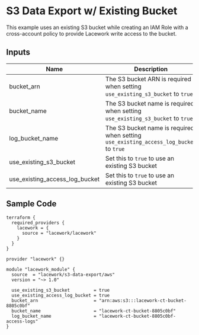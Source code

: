 # S3 Data Export w/ Existing Bucket

This example uses an existing S3 bucket while creating an IAM Role with a cross-account policy to provide Lacework write access to the bucket.

## Inputs

| Name                           | Description                                                                            | Type     |
| ------------------------------ | -------------------------------------------------------------------------------------- | -------- |
| bucket_arn                     | The S3 bucket ARN is required when setting `use_existing_s3_bucket` to `true`          | `string` |
| bucket_name                    | The S3 bucket name is required when setting `use_existing_s3_bucket` to `true`         | `string` |
| log_bucket_name                | The S3 bucket name is required when setting `use_existing_access_log_bucket` to `true` | `string` |
| use_existing_s3_bucket         | Set this to `true` to use an existing S3 bucket                                        | `bool`   |
| use_existing_access_log_bucket | Set this to `true` to use an existing S3 bucket                                        | `bool`   |

## Sample Code

```hcl
terraform {
  required_providers {
    lacework = {
      source = "lacework/lacework"
    }
  }
}

provider "lacework" {}

module "lacework_module" {
  source  = "lacework/s3-data-export/aws"
  version = "~> 1.0"

  use_existing_s3_bucket         = true
  use_existing_access_log_bucket = true
  bucket_arn                     = "arn:aws:s3:::lacework-ct-bucket-8805c0bf"
  bucket_name                    = "lacework-ct-bucket-8805c0bf"
  log_bucket_name                = "lacework-ct-bucket-8805c0bf-access-logs"
}
```
